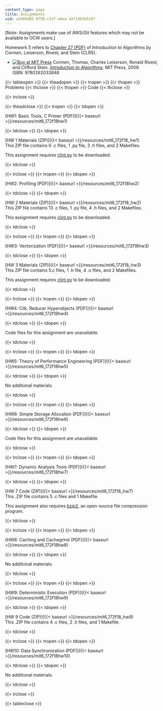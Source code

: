 ```yaml
---
content_type: page
title: Assignments
uid: a2985482-0758-c1ef-a6ea-42f1d63e5cb7
---
```


\[Note: Assignments make use of AWS/Git features which may not be available to OCW users.\]

Homework 5 refers to [Chapter 27 (PDF)](http://mitp-content-server.mit.edu:18180/books/content/sectbyfn?collid=books_pres_0&id=8030&fn=0262533057chap27.pdf) of _Introduction to Algorithms_ by Cormen, Leiserson, Rivest, and Stein (CLRS).

*   [![Buy at MIT Press](/images/mp_logo.gif)](https://mitpress.mit.edu/9780262033848) Cormen, Thomas, Charles Leiserson, Ronald Rivest, and Clifford Stein. _[Introduction to Algorithms](http://mitpress.mit.edu/books/introduction-algorithms-third-edition)_. MIT Press, 2009. ISBN: 9780262033848

{{< tableopen >}}
{{< theadopen >}}
{{< tropen >}}
{{< thopen >}}
Problems
{{< thclose >}}
{{< thopen >}}
Code
{{< thclose >}}

{{< trclose >}}

{{< theadclose >}}
{{< tropen >}}
{{< tdopen >}}


[HW1: Basic Tools, C Primer (PDF)]({{< baseurl >}}/resources/mit6_172f18hw1)


{{< tdclose >}}
{{< tdopen >}}


[HW 1 Materials (ZIP)]({{< baseurl >}}/resources/mit6_172f18_hw1)  
This ZIP file contains 6 .c files, 1 .py file, 3 .h files, and 2 Makefiles.

This assignment requires [clint.py](https://github.com/sillycross/Leiserchess---MIT-6.172-Fall16-Final-Project/blob/master/clint.py) to be downloaded.


{{< tdclose >}}

{{< trclose >}}
{{< tropen >}}
{{< tdopen >}}


[HW2: Profiling (PDF)]({{< baseurl >}}/resources/mit6_172f18hw2)


{{< tdclose >}}
{{< tdopen >}}


[HW 2 Materials (ZIP)]({{< baseurl >}}/resources/mit6_172f18_hw2)  
This ZIP file contains 13 .c files, 1 .py file, 4 .h files, and 2 Makefiles.

This assignment requires [clint.py](https://github.com/sillycross/Leiserchess---MIT-6.172-Fall16-Final-Project/blob/master/clint.py) to be downloaded.


{{< tdclose >}}

{{< trclose >}}
{{< tropen >}}
{{< tdopen >}}


[HW3: Vectorization (PDF)]({{< baseurl >}}/resources/mit6_172f18hw3)


{{< tdclose >}}
{{< tdopen >}}


[HW 3 Materials (ZIP)]({{< baseurl >}}/resources/mit6_172f18_hw3)  
This ZIP file contains 5.c files, 1 .h file, 4 .o files, and 2 Makefiles.

This assignment requires [clint.py](https://github.com/sillycross/Leiserchess---MIT-6.172-Fall16-Final-Project/blob/master/clint.py) to be downloaded.


{{< tdclose >}}

{{< trclose >}}
{{< tropen >}}
{{< tdopen >}}


[HW4: Cilk, Reducer Hyperobjects (PDF)]({{< baseurl >}}/resources/mit6_172f18hw4)


{{< tdclose >}}
{{< tdopen >}}


Code files for this assignment are unavailable.


{{< tdclose >}}

{{< trclose >}}
{{< tropen >}}
{{< tdopen >}}


[HW5: Theory of Performance Engineering (PDF)]({{< baseurl >}}/resources/mit6_172f18hw5)


{{< tdclose >}}
{{< tdopen >}}


No additional materials.


{{< tdclose >}}

{{< trclose >}}
{{< tropen >}}
{{< tdopen >}}


[HW6: Simple Storage Allocation (PDF)]({{< baseurl >}}/resources/mit6_172f18hw6)


{{< tdclose >}}
{{< tdopen >}}


Code files for this assignment are unavailable.


{{< tdclose >}}

{{< trclose >}}
{{< tropen >}}
{{< tdopen >}}


[HW7: Dynamic Analysis Tools (PDF)]({{< baseurl >}}/resources/mit6_172f18hw7)


{{< tdclose >}}
{{< tdopen >}}


[HW 7 Code (ZIP)]({{< baseurl >}}/resources/mit6_172f18_hw7)   
This .ZIP file contains 5 .c files and 1 Makefile. 

This assignment also requires [bzip2](https://sourceforge.net/projects/bzip2/), an open-source file compression program.


{{< tdclose >}}

{{< trclose >}}
{{< tropen >}}
{{< tdopen >}}


[HW8: Caching and Cachegrind (PDF)]({{< baseurl >}}/resources/mit6_172f18hw8)


{{< tdclose >}}
{{< tdopen >}}


No additional materials.


{{< tdclose >}}

{{< trclose >}}
{{< tropen >}}
{{< tdopen >}}


[HW9: Deterministic Execution (PDF)]({{< baseurl >}}/resources/mit6_172f18hw9)


{{< tdclose >}}
{{< tdopen >}}


[HW 9 Code (ZIP)]({{< baseurl >}}/resources/mit6_172f18_hw9)  
This .ZIP file contains 4 .c files, 2 .h files, and 1 Makefile.


{{< tdclose >}}

{{< trclose >}}
{{< tropen >}}
{{< tdopen >}}


[HW10: Data Synchronization (PDF)]({{< baseurl >}}/resources/mit6_172f18hw10)


{{< tdclose >}}
{{< tdopen >}}


No additional materials.


{{< tdclose >}}

{{< trclose >}}

{{< tableclose >}}